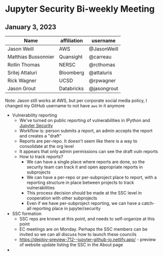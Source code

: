 # Jupyter Security Bi-weekly Meeting

## January 3, 2023

| Name               | affiliation| username         |
| -------------------| -----------| -----------------|
| Jason Weill        | AWS        | @JasonWeill      |
| Matthias Bussonnier| Quansight  | @carreau         |
| Rollin Thomas      | NERSC      | @rcthomas        |
| Sritej Attaluri    | Bloomberg  | @attaluris       |
| Rick Wagner        | UCSD       | @rpwagner        |
| Jason Grout        | Databricks | @jasongrout      |

Note: Jason still works at AWS, but per corporate social media policy, I changed my GitHub username to not have `aws` in it anymore


- Vulnerability reporting
	- We've turned on public reporting of vulnerabilities in IPython and [Jupyter Security](https://github.com/jupyter/security/security/advisories/new)
	- Workflow is: person submits a report, an admin accepts the report and creates a "draft"
	- Reports are per-repo. It doesn't seem like there is a way to consolidate at the org level
	- It appears that only admin permissions can see the draft vuln reports
	- How to track reports?
		- We can have a single place where reports are done, so the security team can track it and open appropriate reports in subprojects
		- We can have a per-repo or per-subproject place to report, with a reporting structure in place between projects to track vulnerabilities
		- This process decision should be made at the SSC level in cooperation with other subprojects
		- Even if we have per-subproject reporting, we can have a catch-all reporting place in jupyter/security
- SSC formation
	- SSC reps are known at this point, and needs to self-organize at this point
	- EC meetings are on Monday. Perhaps the SSC members can be invited so we can all discuss how to launch these councils
	- https://deploy-preview-712--jupyter-github-io.netlify.app/ - preview of website update listing the SSC in the About page
- 
